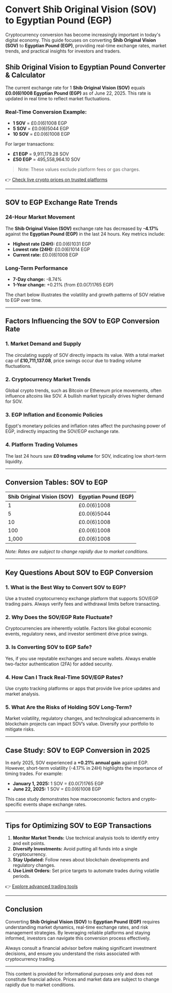 # Convert Shib Original Vision (SOV) to Egyptian Pound (EGP)  

Cryptocurrency conversion has become increasingly important in today's digital economy. This guide focuses on converting **Shib Original Vision (SOV)** to **Egyptian Pound (EGP)**, providing real-time exchange rates, market trends, and practical insights for investors and traders.  

## Shib Original Vision to Egyptian Pound Converter & Calculator  

The current exchange rate for 1 **Shib Original Vision (SOV)** equals **£0.0(6)1008 Egyptian Pound (EGP)** as of June 22, 2025. This rate is updated in real time to reflect market fluctuations.  

### Real-Time Conversion Example:  
- **1 SOV** = £0.0(6)1008 EGP  
- **5 SOV** = £0.0(6)5044 EGP  
- **10 SOV** = £0.0(6)1008 EGP  

For larger transactions:  
- **£1 EGP** = 9,911,179.28 SOV  
- **£50 EGP** = 495,558,964.10 SOV  

> Note: These values exclude platform fees or gas charges.  

👉 [Check live crypto prices on trusted platforms](https://bit.ly/okx-bonus)  

---

## SOV to EGP Exchange Rate Trends  

### 24-Hour Market Movement  
The **Shib Original Vision (SOV)** exchange rate has decreased by **-4.17%** against the **Egyptian Pound (EGP)** in the last 24 hours. Key metrics include:  
- **Highest rate (24H):** £0.0(6)1031 EGP  
- **Lowest rate (24H):** £0.0(6)1014 EGP  
- **Current rate:** £0.0(6)1008 EGP  

### Long-Term Performance  
- **7-Day change:** -8.74%  
- **1-Year change:** +0.21% (from £0.0(7)1765 EGP)  

The chart below illustrates the volatility and growth patterns of SOV relative to EGP over time.  

---

## Factors Influencing the SOV to EGP Conversion Rate  

### 1. **Market Demand and Supply**  
The circulating supply of SOV directly impacts its value. With a total market cap of **£10,711,137.08**, price swings occur due to trading volume fluctuations.  

### 2. **Cryptocurrency Market Trends**  
Global crypto trends, such as Bitcoin or Ethereum price movements, often influence altcoins like SOV. A bullish market typically drives higher demand for SOV.  

### 3. **EGP Inflation and Economic Policies**  
Egypt's monetary policies and inflation rates affect the purchasing power of EGP, indirectly impacting the SOV/EGP exchange rate.  

### 4. **Platform Trading Volumes**  
The last 24 hours saw **£0 trading volume** for SOV, indicating low short-term liquidity.  

---

## Conversion Tables: SOV to EGP  

| **Shib Original Vision (SOV)** | **Egyptian Pound (EGP)** |  
|-------------------------------|--------------------------|  
| 1                             | £0.0(6)1008              |  
| 5                             | £0.0(6)5044              |  
| 10                            | £0.0(6)1008              |  
| 100                           | £0.0(6)1008              |  
| 1,000                         | £0.0(6)1008              |  

*Note: Rates are subject to change rapidly due to market conditions.*  

---

## Key Questions About SOV to EGP Conversion  

### 1. **What is the Best Way to Convert SOV to EGP?**  
Use a trusted cryptocurrency exchange platform that supports SOV/EGP trading pairs. Always verify fees and withdrawal limits before transacting.  

### 2. **Why Does the SOV/EGP Rate Fluctuate?**  
Cryptocurrencies are inherently volatile. Factors like global economic events, regulatory news, and investor sentiment drive price swings.  

### 3. **Is Converting SOV to EGP Safe?**  
Yes, if you use reputable exchanges and secure wallets. Always enable two-factor authentication (2FA) for added security.  

### 4. **How Can I Track Real-Time SOV/EGP Rates?**  
Use crypto tracking platforms or apps that provide live price updates and market analysis.  

### 5. **What Are the Risks of Holding SOV Long-Term?**  
Market volatility, regulatory changes, and technological advancements in blockchain projects can impact SOV’s value. Diversify your portfolio to mitigate risks.  

---

## Case Study: SOV to EGP Conversion in 2025  

In early 2025, SOV experienced a **+0.21% annual gain** against EGP. However, short-term volatility (-4.17% in 24H) highlights the importance of timing trades. For example:  
- **January 1, 2025:** 1 SOV = £0.0(7)1765 EGP  
- **June 22, 2025:** 1 SOV = £0.0(6)1008 EGP  

This case study demonstrates how macroeconomic factors and crypto-specific events shape exchange rates.  

---

## Tips for Optimizing SOV to EGP Transactions  

1. **Monitor Market Trends:** Use technical analysis tools to identify entry and exit points.  
2. **Diversify Investments:** Avoid putting all funds into a single cryptocurrency.  
3. **Stay Updated:** Follow news about blockchain developments and regulatory changes.  
4. **Use Limit Orders:** Set price targets to automate trades during volatile periods.  

👉 [Explore advanced trading tools](https://bit.ly/okx-bonus)  

---

## Conclusion  

Converting **Shib Original Vision (SOV)** to **Egyptian Pound (EGP)** requires understanding market dynamics, real-time exchange rates, and risk management strategies. By leveraging reliable platforms and staying informed, investors can navigate this conversion process effectively.  

Always consult a financial advisor before making significant investment decisions, and ensure you understand the risks associated with cryptocurrency trading.  

---  

This content is provided for informational purposes only and does not constitute financial advice. Prices and market data are subject to change rapidly due to market conditions.